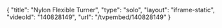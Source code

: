{
    "title": "Nylon Flexible Turner",
    "type": "solo",
    "layout": "iframe-static",
    "videoId": "140828149",
    "url": "\/tvpembed\/140828149"
}